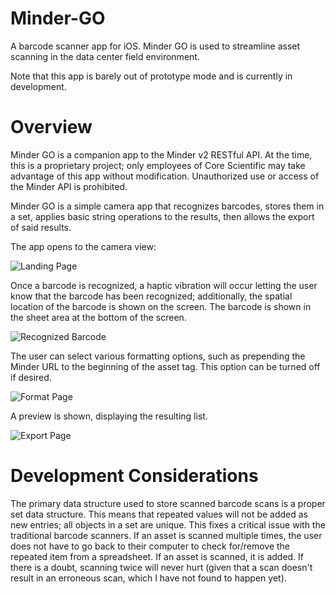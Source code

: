 # Minder-GO
A barcode scanner app for iOS. Minder GO is used to streamline asset scanning in the data center field environment.

Note that this app is barely out of prototype mode and is currently in development.

# Overview
Minder GO is a companion app to the Minder v2 RESTful API.  At the time, this is a proprietary project; only employees of Core Scientific may take advantage of this app without modification.  Unauthorized use or access of the Minder API is prohibited.

Minder GO is a simple camera app that recognizes barcodes, stores them in a set, applies basic string operations to the results, then allows the export of said results.

The app opens to the camera view:

![Landing Page](https://i.imgur.com/5gAuT3b.png)

Once a barcode is recognized, a haptic vibration will occur letting the user know that the barcode has been recognized; additionally, the spatial location of the barcode is shown on the screen.  The barcode is shown in the sheet area at the bottom of the screen.

![Recognized Barcode](https://i.imgur.com/eQyfxW3.png)

The user can select various formatting options, such as prepending the Minder URL to the beginning of the asset tag.  This option can be turned off if desired.

![Format Page](https://i.imgur.com/90dUnEo.png)

A preview is shown, displaying the resulting list.

![Export Page](https://i.imgur.com/vjIPJO6.png)

# Development Considerations

The primary data structure used to store scanned barcode scans is a proper set data structure.  This means that repeated values will not be added as new entries; all objects in a set are unique.  This fixes a critical issue with the traditional barcode scanners.  If an asset is scanned multiple times, the user does not have to go back to their computer to check for/remove the repeated item from a spreadsheet.  If an asset is scanned, it is added.  If there is a doubt, scanning twice will never hurt (given that a scan doesn't result in an erroneous scan, which I have not found to happen yet).  
